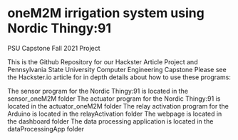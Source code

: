 # oneM2M irrigation system using Nordic Thingy:91
PSU Capstone Fall 2021 Project

This is the Github Repository for our Hackster Article Project and Pennsylvania State University Computer Engineering Capstone
Please see the Hackster.io article for in depth details about how to use these programs: <add link>
  
  The sensor program for the Nordic Thingy:91 is located in the sensor_oneM2M folder
  The actuator program for the Nordic Thingy:91 is located in the actuator_oneM2M folder
  The relay activation program for the Arduino is located in the relayActivation folder
  The webpage is located in the dashboard folder
  The data processing application is located in the dataProcessingApp folder
